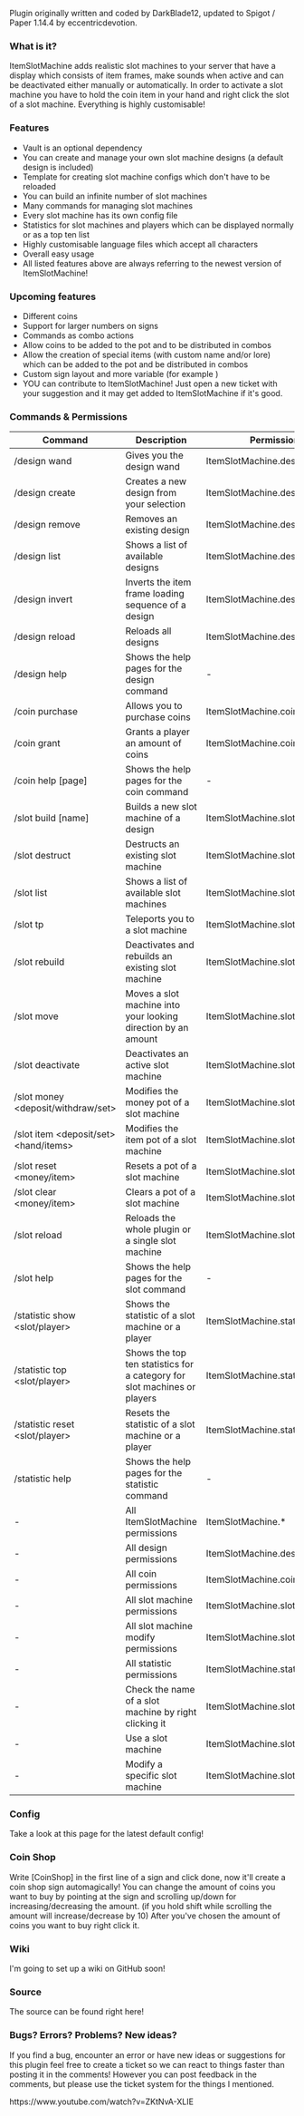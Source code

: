 <p>Plugin originally written and coded by DarkBlade12, updated to Spigot / Paper 1.14.4 by eccentricdevotion.</p>
<p></p>
<h3>What is it?</h3>
<p>
ItemSlotMachine adds realistic slot machines to your server that have a display which consists of item frames, make sounds when active and can be deactivated either manually or automatically. In order to activate a slot machine you have to hold the coin item in your hand and right click the slot of a slot machine. Everything is highly customisable!
</p>
<h3>Features</h3>
<ul>
	<li>Vault is an optional dependency</li>
	<li>You can create and manage your own slot machine designs (a default design is included)</li>
	<li>Template for creating slot machine configs which don't have to be reloaded</li>
	<li>You can build an infinite number of slot machines</li>
	<li>Many commands for managing slot machines</li>
	<li>Every slot machine has its own config file</li>
	<li>Statistics for slot machines and players which can be displayed normally or as a top ten list</li>
	<li>Highly customisable language files which accept all characters</li>
	<li>Overall easy usage</li>
	<li>All listed features above are always referring to the newest version of ItemSlotMachine!</li>
</ul>
<h3>Upcoming features</h3>
<ul>
	<li>Different coins</li>
	<li>Support for larger numbers on signs</li>
	<li>Commands as combo actions</li>
	<li>Allow coins to be added to the pot and to be distributed in combos</li>
	<li>Allow the creation of special items (with custom name and/or lore) which can be added to the pot and be distributed in combos</li>
	<li>Custom sign layout and more variable (for example <player>)</li>
	<li>YOU can contribute to ItemSlotMachine! Just open a new ticket with your suggestion and it may get added to ItemSlotMachine if it's good.</li>
</ul>
<h3>Commands & Permissions</h3>
<p>

| Command | Description | Permission |
| ------------- | ------------- | ------------- |
| /design wand | Gives you the design wand | ItemSlotMachine.design.wand |
| /design create <name>  | Creates a new design from your selection | ItemSlotMachine.design.create |
| /design remove <name> | Removes an existing design | ItemSlotMachine.design.remove | 
| /design list | Shows a list of available designs | ItemSlotMachine.design.list | 
| /design invert <name> | Inverts the item frame loading sequence of a design | ItemSlotMachine.design.invert | 
| /design reload | Reloads all designs | ItemSlotMachine.design.reload | 
| /design help <page> | Shows the help pages for the design command | - | 
| /coin purchase <amount> | Allows you to purchase coins | ItemSlotMachine.coin.purchase | 
| /coin grant <player> <amount> | Grants a player an amount of coins | ItemSlotMachine.coin.grant | 
| /coin help [page] | Shows the help pages for the coin command | - | 
| /slot build <design> [name] | Builds a new slot machine of a design | ItemSlotMachine.slot.build | 
| /slot destruct <name> | Destructs an existing slot machine | ItemSlotMachine.slot.destruct | 
| /slot list | Shows a list of available slot machines | ItemSlotMachine.slot.list | 
| /slot tp <name> | Teleports you to a slot machine | ItemSlotMachine.slot.tp | 
| /slot rebuild <name> | Deactivates and rebuilds an existing slot machine | ItemSlotMachine.slot.rebuild | 
| /slot move <name> <amount> | Moves a slot machine into your looking direction by an amount | ItemSlotMachine.slot.move | 
| /slot deactivate <name> | Deactivates an active slot machine | ItemSlotMachine.slot.deactivate | 
| /slot money <name> <deposit/withdraw/set> <amount> | Modifies the money pot of a slot machine | ItemSlotMachine.slot.money | 
| /slot item <name> <deposit/set> <hand/items> | Modifies the item pot of a slot machine | ItemSlotMachine.slot.item | 
| /slot reset <name> <money/item> | Resets a pot of a slot machine | ItemSlotMachine.slot.reset | 
| /slot clear <name> <money/item> | Clears a pot of a slot machine | ItemSlotMachine.slot.clear | 
| /slot reload <name> | Reloads the whole plugin or a single slot machine | ItemSlotMachine.slot.reload | 
| /slot help <page> | Shows the help pages for the slot command | - | 
| /statistic show <slot/player> <name> | Shows the statistic of a slot machine or a player | ItemSlotMachine.statistic.show | 
| /statistic top <slot/player> <category> | Shows the top ten statistics for a category for slot machines or players | ItemSlotMachine.statistic.top | 
| /statistic reset <slot/player> <name> | Resets the statistic of a slot machine or a player | ItemSlotMachine.statistic.reset | 
| /statistic help <page> | Shows the help pages for the statistic command | - | 
| - | All ItemSlotMachine permissions | ItemSlotMachine.* | 
| - | All design permissions | ItemSlotMachine.design.* | 
| - | All coin permissions | ItemSlotMachine.coin.* | 
| - | All slot machine permissions | ItemSlotMachine.slot.* | 
| - | All slot machine modify permissions | ItemSlotMachine.slot.modify.* | 
| - | All statistic permissions | ItemSlotMachine.statistic.* | 
| - | Check the name of a slot machine by right clicking it | ItemSlotMachine.slot.check | 
| - | Use a slot machine | ItemSlotMachine.slot.use | 
| - | Modify a specific slot machine | ItemSlotMachine.slot.modify.<name> | 
</p>
<h3>Config</h3>
<p>
	Take a look at this page for the latest default config!
</p>
<h3>Coin Shop</h3>
<p>
	Write [CoinShop] in the first line of a sign and click done, now it'll create a coin shop sign automagically! You can change the amount of coins you want to buy by pointing at the sign and scrolling up/down for increasing/decreasing the amount. (if you hold shift while scrolling the amount will increase/decrease by 10) After you've chosen the amount of coins you want to buy right click it.
</p>
<h3>Wiki</h3>
<p>
	I'm going to set up a wiki on GitHub soon!
</p>
<h3>Source</h3>
<p>
	The source can be found right here!
</p>
<h3>Bugs? Errors? Problems? New ideas?</h3>
<p>
	If you find a bug, encounter an error or have new ideas or suggestions for this plugin feel free to create a ticket so we can react to things faster than posting it in the comments! However you can post feedback in the comments, but please use the ticket system for the things I mentioned.
</p>
<p>
https://www.youtube.com/watch?v=ZKtNvA-XLIE
</p>
